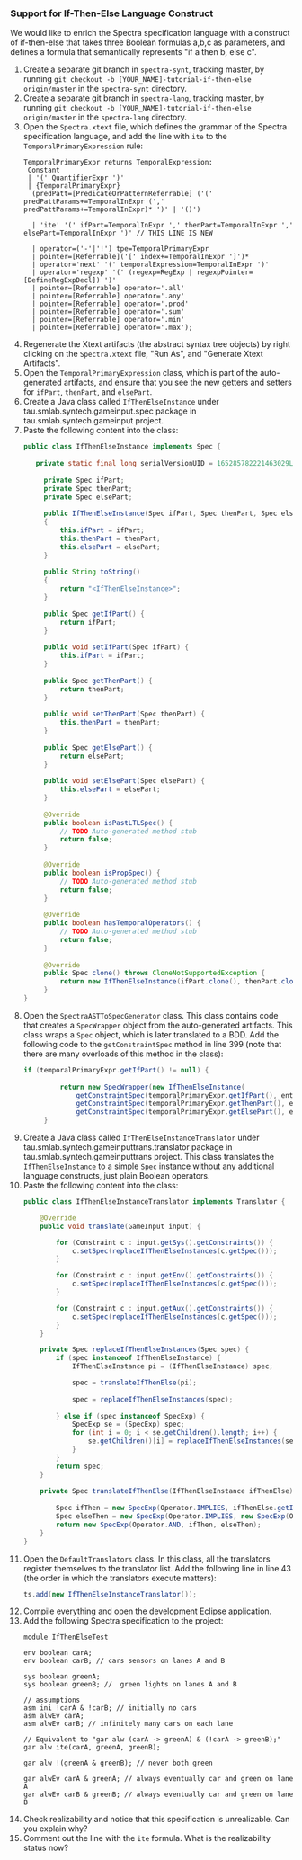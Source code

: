 ### Support for If-Then-Else Language Construct

We would like to enrich the Spectra specification language with a construct of if-then-else that takes three Boolean formulas a,b,c as parameters, and defines a formula that semantically represents "if a then b, else c".

1. Create a separate git branch in `spectra-synt`, tracking master, by running `git checkout -b [YOUR_NAME]-tutorial-if-then-else origin/master` in the `spectra-synt` directory.
2. Create a separate git branch in `spectra-lang`, tracking master, by running `git checkout -b [YOUR_NAME]-tutorial-if-then-else origin/master` in the `spectra-lang` directory.
3. Open the `Spectra.xtext` file, which defines the grammar of the Spectra specification language, and add the line with `ite` to the `TemporalPrimaryExpression` rule:
   ```abnf
   TemporalPrimaryExpr returns TemporalExpression:
	Constant
	| '(' QuantifierExpr ')'
	| {TemporalPrimaryExpr}
	 (predPatt=[PredicateOrPatternReferrable] ('(' predPattParams+=TemporalInExpr (',' predPattParams+=TemporalInExpr)* ')' | '()')
   
	 | 'ite' '(' ifPart=TemporalInExpr ',' thenPart=TemporalInExpr ',' elsePart=TemporalInExpr ')' // THIS LINE IS NEW
   
	 | operator=('-'|'!') tpe=TemporalPrimaryExpr
	 | pointer=[Referrable]('[' index+=TemporalInExpr ']')* 
	 | operator='next' '(' temporalExpression=TemporalInExpr ')'
	 | operator='regexp' '(' (regexp=RegExp | regexpPointer=[DefineRegExpDecl]) ')'
	 | pointer=[Referrable] operator='.all'
	 | pointer=[Referrable] operator='.any'
	 | pointer=[Referrable] operator='.prod'
	 | pointer=[Referrable] operator='.sum'
	 | pointer=[Referrable] operator='.min'
	 | pointer=[Referrable] operator='.max');
   ```
4. Regenerate the Xtext artifacts (the abstract syntax tree objects) by right clicking on the `Spectra.xtext` file, "Run As", and "Generate Xtext Artifacts".
5. Open the `TemporalPrimaryExpression` class, which is part of the auto-generated artifacts, and ensure that you see the new getters and setters for `ifPart`, `thenPart`, and `elsePart`.
6. Create a Java class called `IfThenElseInstance` under tau.smlab.syntech.gameinput.spec package in tau.smlab.syntech.gameinput project.
7. Paste the following content into the class:
   ```java
   public class IfThenElseInstance implements Spec {
  
  	  private static final long serialVersionUID = 165285782221463029L;
  	
    	private Spec ifPart;
    	private Spec thenPart;
    	private Spec elsePart;
    
    	public IfThenElseInstance(Spec ifPart, Spec thenPart, Spec elsePart)
    	{
    		this.ifPart = ifPart;
    		this.thenPart = thenPart;
    		this.elsePart = elsePart;
    	}
    
    	public String toString()
    	{
    		return "<IfThenElseInstance>";
    	}
    
    	public Spec getIfPart() {
    		return ifPart;
    	}
    
    	public void setIfPart(Spec ifPart) {
    		this.ifPart = ifPart;
    	}
    
    	public Spec getThenPart() {
    		return thenPart;
    	}
    
    	public void setThenPart(Spec thenPart) {
    		this.thenPart = thenPart;
    	}
    
    	public Spec getElsePart() {
    		return elsePart;
    	}
    
    	public void setElsePart(Spec elsePart) {
    		this.elsePart = elsePart;
    	}
    
    	@Override
    	public boolean isPastLTLSpec() {
    		// TODO Auto-generated method stub
    		return false;
    	}
    
    	@Override
    	public boolean isPropSpec() {
    		// TODO Auto-generated method stub
    		return false;
    	}
    
    	@Override
    	public boolean hasTemporalOperators() {
    		// TODO Auto-generated method stub
    		return false;
    	}
    	
    	@Override
    	public Spec clone() throws CloneNotSupportedException {
    		return new IfThenElseInstance(ifPart.clone(), thenPart.clone(), elsePart.clone());
    	}
   }
   ```
8. Open the `SpectraASTToSpecGenerator` class. This class contains code that creates a `SpecWrapper` object from the auto-generated artifacts. This class wraps a `Spec` object, which is later translated to a BDD. Add the following code to the `getConstraintSpec` method in line 399 (note that there are many overloads of this method in the class):
   ```java
   if (temporalPrimaryExpr.getIfPart() != null) {
			
			return new SpecWrapper(new IfThenElseInstance(
				getConstraintSpec(temporalPrimaryExpr.getIfPart(), entitiesMapper, tracer, predicateParamsList, patternVarsAndParams, constraintParamsValues).getSpec(), 
				getConstraintSpec(temporalPrimaryExpr.getThenPart(), entitiesMapper, tracer, predicateParamsList, patternVarsAndParams, constraintParamsValues).getSpec(), 
				getConstraintSpec(temporalPrimaryExpr.getElsePart(), entitiesMapper, tracer, predicateParamsList, patternVarsAndParams, constraintParamsValues).getSpec()));
		}
   ```
9. Create a Java class called `IfThenElseInstanceTranslator` under tau.smlab.syntech.gameinputtrans.translator package in tau.smlab.syntech.gameinputtrans project. This class translates the `IfThenElseInstance` to a simple `Spec` instance without any additional language constructs, just plain Boolean operators.
10. Paste the following content into the class:
    ```java
    public class IfThenElseInstanceTranslator implements Translator {

    	@Override
    	public void translate(GameInput input) {
    
    		for (Constraint c : input.getSys().getConstraints()) {
    			c.setSpec(replaceIfThenElseInstances(c.getSpec()));
    		}
    
    		for (Constraint c : input.getEnv().getConstraints()) {
    			c.setSpec(replaceIfThenElseInstances(c.getSpec()));
    		}
    
    		for (Constraint c : input.getAux().getConstraints()) {
    			c.setSpec(replaceIfThenElseInstances(c.getSpec()));
    		}
    	}
    
    	private Spec replaceIfThenElseInstances(Spec spec) {
    		if (spec instanceof IfThenElseInstance) {
    			IfThenElseInstance pi = (IfThenElseInstance) spec;
    
    			spec = translateIfThenElse(pi);
    			
    			spec = replaceIfThenElseInstances(spec);
    			
    		} else if (spec instanceof SpecExp) {
    			SpecExp se = (SpecExp) spec;
    			for (int i = 0; i < se.getChildren().length; i++) {
    				se.getChildren()[i] = replaceIfThenElseInstances(se.getChildren()[i]);
    			}
    		}
    		return spec;
    	}
    	
    	private Spec translateIfThenElse(IfThenElseInstance ifThenElse) {
    		
    		Spec ifThen = new SpecExp(Operator.IMPLIES, ifThenElse.getIfPart(), ifThenElse.getThenPart());
    		Spec elseThen = new SpecExp(Operator.IMPLIES, new SpecExp(Operator.NOT, ifThenElse.getIfPart()), ifThenElse.getElsePart());
    		return new SpecExp(Operator.AND, ifThen, elseThen);
    	}
    }
    ```
11. Open the `DefaultTranslators` class. In this class, all the translators register themselves to the translator list. Add the following line in line 43 (the order in which the translators execute matters):
    ```java
    ts.add(new IfThenElseInstanceTranslator());
    ```
12. Compile everything and open the development Eclipse application.
13. Add the following Spectra specification to the project:
    ```
    module IfThenElseTest

    env boolean carA; 
    env boolean carB; // cars sensors on lanes A and B
    
    sys boolean greenA; 
    sys boolean greenB; //  green lights on lanes A and B
    
    // assumptions
    asm ini !carA & !carB; // initially no cars
    asm alwEv carA; 
    asm alwEv carB; // infinitely many cars on each lane
    
    // Equivalent to "gar alw (carA -> greenA) & (!carA -> greenB);"
    gar alw ite(carA, greenA, greenB);
    
    gar alw !(greenA & greenB); // never both green
    
    gar alwEv carA & greenA; // always eventually car and green on lane A
    gar alwEv carB & greenB; // always eventually car and green on lane B
    ```
14. Check realizability and notice that this specification is unrealizable. Can you explain why?
15. Comment out the line with the `ite` formula. What is the realizability status now?
